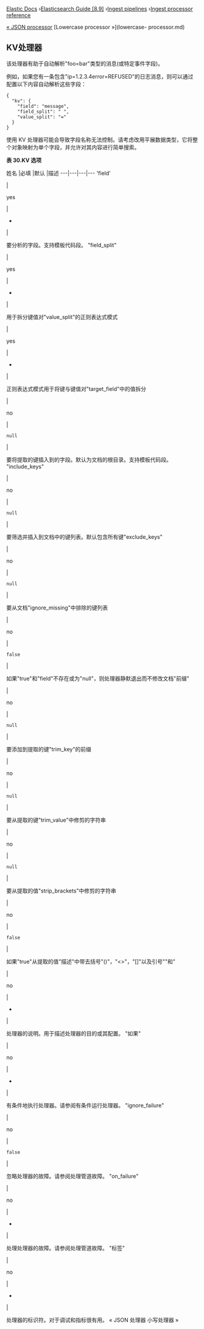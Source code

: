 

[Elastic Docs](/guide/) ›[Elasticsearch Guide [8.9]](index.md) ›[Ingest
pipelines](ingest.md) ›[Ingest processor reference](processors.md)

[« JSON processor](json-processor.md) [Lowercase processor »](lowercase-
processor.md)

## KV处理器

该处理器有助于自动解析"foo=bar"类型的消息(或特定事件字段)。

例如，如果您有一条包含"ip=1.2.3.4error=REFUSED"的日志消息，则可以通过配置以下内容自动解析这些字段：

    
    
    {
      "kv": {
        "field": "message",
        "field_split": " ",
        "value_split": "="
      }
    }

使用 KV 处理器可能会导致字段名称无法控制。请考虑改用平展数据类型，它将整个对象映射为单个字段，并允许对其内容进行简单搜索。

**表 30.KV 选项**

姓名 |必填 |默认 |描述 ---|---|---|--- 'field'

|

yes

|

-

|

要分析的字段。支持模板代码段。   "field_split"

|

yes

|

-

|

用于拆分键值对"value_split"的正则表达式模式

|

yes

|

-

|

正则表达式模式用于将键与键值对"target_field"中的值拆分

|

no

|

`null`

|

要将提取的键插入到的字段。默认为文档的根目录。支持模板代码段。   "include_keys"

|

no

|

`null`

|

要筛选并插入到文档中的键列表。默认包含所有键"exclude_keys"

|

no

|

`null`

|

要从文档"ignore_missing"中排除的键列表

|

no

|

`false`

|

如果"true"和"field"不存在或为"null"，则处理器静默退出而不修改文档"前缀"

|

no

|

`null`

|

要添加到提取的键"trim_key"的前缀

|

no

|

`null`

|

要从提取的键"trim_value"中修剪的字符串

|

no

|

`null`

|

要从提取的值"strip_brackets"中修剪的字符串

|

no

|

`false`

|

如果"true"从提取的值"描述"中带去括号"()"，"<>"，"[]"以及引号""和"

|

no

|

-

|

处理器的说明。用于描述处理器的目的或其配置。   "如果"

|

no

|

-

|

有条件地执行处理器。请参阅有条件运行处理器。   "ignore_failure"

|

no

|

`false`

|

忽略处理器的故障。请参阅处理管道故障。   "on_failure"

|

no

|

-

|

处理处理器的故障。请参阅处理管道故障。   "标签"

|

no

|

-

|

处理器的标识符。对于调试和指标很有用。   « JSON 处理器 小写处理器 »